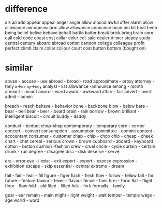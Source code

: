 # difference

`A` `B`
ad add
appear appeal
anger angle
allow alound 
awful offer
alarm allow
allowance announcealarm allow
allowance announce 
bean bin
bit beat
been being
belief belive
behave behalf
battle batter
break brick
bring brain
core call
cold code
coast cost
collar color
cell sale
dealer dinner
steady study
central century
aboard abroad
cotton cartoon
college colleague
profit perfect
climb claim
collar  collour
court coat
button bottom (bought on)

# similar
abuse - accuse - use 
abroad - broad - road
approximate - proxy
attorney - tony `o`->`or`  `ny`->`ney`
analyst - list
allowance -announce
among - month
amount - mount
award - word
award - awkward
affair - fair
advert - avert
admit - admin

breach - reach
behave - behavior
bone - backbone
blow - below
bare - bear - bell
bear - beer - beard
brain - rain
borrow - brown
brilliant - intelligent
biscuit - circuit
buddy - daddy

conduct - deduct
chop-shop
contemporary - temporary
corn - corner
concert - convert
consumption - assumption 
committee - commit
content - accountant
consumer - customer
chap - chip - chop
chip - cheap - cheek
chart - chat
cereal - serious
crown - brown
cupboard - aboard - keyboard
cotton - button
cushion -fashion 
crew - cruel
circle - cycle
curtain - certain
drunk - run
degree - disagree
disc - disk
deserve - serve

era - error
eye - i
exist - exit
expert - export - expose
expression - exhibition
escape - skip
essential - central
extreme - dream

fail - fair - fear - fill
figure - figer
flash - flesh
flow - follow - fellow
fall - for
future - feature
favour - fever - flavour
fence - fans
firm - form
flat - flight
floor - flow
fold - old
filed - filled
folk - fork
formally - family

gear - ear
remain - main
might - right
weight - wait
temper - temple
wage - age
world - word
















